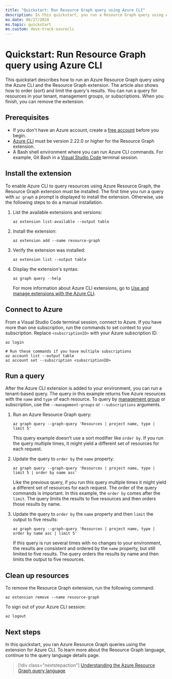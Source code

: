 ```yaml
---
title: "Quickstart: Run Resource Graph query using Azure CLI"
description: In this quickstart, you run a Resource Graph query using Azure CLI and the resource-graph extension.
ms.date: 06/27/2024
ms.topic: quickstart
ms.custom: devx-track-azurecli
---
```


# Quickstart: Run Resource Graph query using Azure CLI

This quickstart describes how to run an Azure Resource Graph query using the Azure CLI and the Resource Graph extension. The article also shows how to order (sort) and limit the query's results. You can run a query for resources in your tenant, management groups, or subscriptions. When you finish, you can remove the extension.

## Prerequisites

- If you don't have an Azure account, create a [free account](https://azure.microsoft.com/free/?WT.mc_id=A261C142F) before you begin.
- [Azure CLI](/cli/azure/install-azure-cli) must be version 2.22.0 or higher for the Resource Graph extension.
- A Bash shell environment where you can run Azure CLI commands. For example, Git Bash in a [Visual Studio Code](https://code.visualstudio.com/) terminal session.

## Install the extension

To enable Azure CLI to query resources using Azure Resource Graph, the Resource Graph extension must be installed. The first time you run a query with `az graph` a prompt is displayed to install the extension. Otherwise, use the following steps to do a manual installation.

1. List the available extensions and versions:

   ```azurecli
   az extension list-available --output table
   ```

1. Install the extension:

   ```azurecli
   az extension add --name resource-graph
   ```

1. Verify the extension was installed:

   ```azurecli
   az extension list --output table
   ```

1. Display the extension's syntax:

   ```azurecli
   az graph query --help
   ```

   For more information about Azure CLI extensions, go to [Use and manage extensions with the Azure CLI](/cli/azure/azure-cli-extensions-overview).

## Connect to Azure

From a Visual Studio Code terminal session, connect to Azure. If you have more than one subscription, run the commands to set context to your subscription. Replace `<subscriptionID>` with your Azure subscription ID.

```azurecli
az login

# Run these commands if you have multiple subscriptions
az account list --output table
az account set --subscription <subscriptionID>
```

## Run a query

After the Azure CLI extension is added to your environment, you can run a tenant-based query. The query in this example returns five Azure resources with the `name` and `type` of each resource. To query by [management group](../management-groups/overview.md) or subscription, use the `--management-groups` or `--subscriptions` arguments.

1. Run an Azure Resource Graph query:

   ```azurecli
   az graph query --graph-query 'Resources | project name, type | limit 5'
   ```

   This query example doesn't use a sort modifier like `order by`. If you run the query multiple times, it might yield a different set of resources for each request.

1. Update the query to `order by` the `name` property:

   ```azurecli
   az graph query --graph-query 'Resources | project name, type | limit 5 | order by name asc'
   ```

   Like the previous query, if you run this query multiple times it might yield a different set of resources for each request. The order of the query commands is important. In this example, the `order by` comes after the `limit`. The query limits the results to five resources and then orders those results by name.

1. Update the query to `order by` the `name` property and then `limit` the output to five results:

   ```azurecli
   az graph query --graph-query 'Resources | project name, type | order by name asc | limit 5'
   ```

   If this query is run several times with no changes to your environment, the results are consistent and ordered by the `name` property, but still limited to five results. The query orders the results by name and then limits the output to five resources.

## Clean up resources

To remove the Resource Graph extension, run the following command:

```azurecli
az extension remove --name resource-graph
```

To sign out of your Azure CLI session:

```azurecli
az logout
```

## Next steps

In this quickstart, you ran Azure Resource Graph queries using the extension for Azure CLI. To learn more about the Resource Graph language, continue to the query language details page.

> [!div class="nextstepaction"]
> [Understanding the Azure Resource Graph query language](./concepts/query-language.md)
